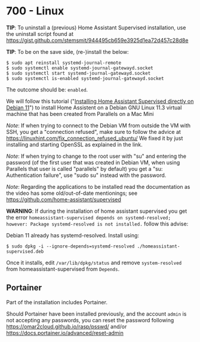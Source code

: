 # 700 - Linux

**TIP**: To uninstall a (previous) Home Assistant Supervised installation, use the uninstall script found at https://gist.github.com/stemsmit/944495cb659e3925d1ea72d457c28d8e

**TIP**: To be on the save side, (re-)install the below:

```
$ sudo apt reinstall systemd-journal-remote
$ sudo systemctl enable systemd-journal-gatewayd.socket
$ sudo systemctl start systemd-journal-gatewayd.socket
$ sudo systemctl is-enabled systemd-journal-gatewayd.socket
```

The outcome should be: ```enabled```.

We will follow this tutorial ("[Installing Home Assistant Supervised directly on Debian 11](https://www.youtube.com/watch?v=ivBPS5-zi04)") to install Home Assistent on a Debian GNU Linux 11.3 virtual machine that has been created from Parallels on a Mac Mini

*Note*: If when trying to connect to the Debian VM from outside the VM with SSH, you get a "connection refused", make sure to follow the advice at https://linuxhint.com/fix_connection_refused_ubuntu/ We fixed it by just installing and starting OpenSSL as explained in the link.

*Note*: If when trying to change to the root user with "su" and entering the password (of the first user that was created in Debian VM, when using Parallels that user is called "parallels" by default) you get a "su: Authentication failure", use "sudo su" instead with the password.

*Note*: Regarding the applications to be installed read the documentation as the video has some old/out-of-date mentionings; see https://github.com/home-assistant/supervised

**WARNING**: If during the installation of home assistant supervised you get the error ```homeassistant-supervised depends on systemd-resolved; however: Package systemd-resolved is not installed.``` follow this advise:

Debian 11 already has systemd-resolved. Install using:

```
$ sudo dpkg -i --ignore-depends=systemd-resolved ./homeassistant-supervised.deb
```

Once it installs, edit ```/var/lib/dpkg/status``` and remove ```system-resolved``` from homeassistant-supervised from ```Depends```.

## Portainer

Part of the installation includes Portainer.

Should Portainer have been installed previously, and the account ```admin``` is not accepting any passwords, you can reset the password following https://omar2cloud.github.io/rasp/psswd/ and/or https://docs.portainer.io/advanced/reset-admin
